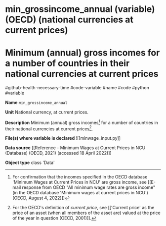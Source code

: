 # min_grossincome_annual (variable) (OECD) (national currencies at current prices)
# Minimum (annual) gross incomes for a number of countries in their national currencies at current prices
#github-health-necessary-time
#code-variable #name #code #python #variable

**Name**
`min_grossincome_annual`

**Unit**
National currency, at current prices.

**Description**
Minimum (annual) gross incomes[^gross] for a number of countries in their national currencies at current prices[^currprice].

**File(s) where variable is declared**
![[minwage_input.py]]

**Data source**
[[Reference - Minimum Wages at Current Prices in NCU (Database) (OECD, 2021) (accessed 18 April 2022)]]

**Object type**
class 'Data'


[^currprice]: For the OECD's definition of *current price*, see [['Current price' as the price of an asset (when all members of the asset are) valued at the price of the year in question (OECD, 2001)]].
[^gross]: For confirmation that the incomes specified in the OECD database 'Minimum Wages at Current Prices in NCU' are gross income, see [[E-mail response from OECD "All minimum wage rates are gross income" (in the OECD database 'Minimum wages at current prices in NCU') (OECD, August 4, 2022)]]